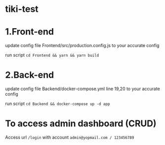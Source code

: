 # tiki-test

# 1.Front-end
update config file Frontend/src/production.config.js to your accurate config

run script `cd Frontend && yarn && yarn build`

# 2.Back-end

update config file Backend/docker-compose.yml line 19,20 to your accurate config

run script `cd Backend && docker-compose up -d app`



# To access admin dashboard (CRUD)

Access url `/login` with account `admin@yopmail.com / 123456789`
